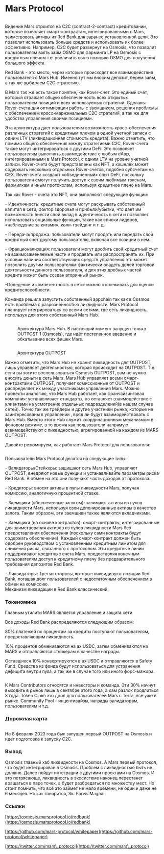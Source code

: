 # Mars Protocol

<figure><img src="../.gitbook/assets/image (1) (3) (3).png" alt=""><figcaption></figcaption></figure>

Видение Mars строится на С2С (contract-2-contract) кредитовании, которые позволяет смарт-контрактам, интегрированными с Mars, заимствовать активы из Red Bank для заранее установленной цели. Это позволит использовать больше средств и использовать их более эффективно. Например, C2C будет развернут на Osmosis, что позволит пользователям взять займ OSMO для фарминга LP на Osmosis с кредитным плечом т.е. увеличить свою позицию OSMO для получения большого эффекта.

Red Bank - это место, через которые происходят все взаимодействия пользователя с Mars Hub. Именно тут мы вносим депозит, берем займ, а так же выбираем C2C стратегию.

В Mars так же есть такое понятие, как Rover-счет. Это единый счёт, который отражает общую обеспеченность всех открытых пользователем позиций и всех используемых стратегий. Сделаны Rover-счета для оптимизации работы с заемщиком, решения проблемы с обеспечением кросс-маржинальных С2С стратегий, а так же для удобства управления своими позициями.

Эта архитектура дает пользователям возможность кросс-обеспечения различных стратегий с кредитным плечом в одной учетной записи с одним LTV (ликвидационная стоимость кредита). Важно отметить, что помимо общего обеспечения между стратегиями C2C, Rover-счета также могут интегрироваться с другими DeFi. Это позволяет пользователям выполнять взаимодействие с любым dApp, интегрированными в Mars Protocol, с одним LTV на уровне учетной записи. Rover-счета будут представлены как NFT, а кошелек может содержать несколько отдельных Rover-счетов, подобно субсчетам на CEX. Rover-счета создают «объединенный» опыт DeFi, поскольку пользователи смогут получить доступ к своим любимым токенам, фармилкам и иным протоколам, используя кредитное плечо на Mars.

Так как Rover - счета это NFT, они выполняют следующие функции:

\- Идентичность: кредитные счета могут раскрывать собственный капитал в сети, фактор здоровья и прибыли/убытки, что дает им возможность внести свой вклад в идентичность в сети и позволяет использовать социальные функции, такие как списки лидеров, «наблюдение за китами», копи-трейдинг и т. д.

\- Передача/продажа: пользователи могут продать или передать свой кредитный счет другому пользователю, включая все позиции в нем.

\- Фракционализация: пользователи могут дробить свой кредитный счет на взаимозаменяемые части и продавать или распространять их. При условии наличия соответствующих средств управления это может позволить другим пользователям фактически владеть долей торговой деятельности данного пользователя, и для этих дробных частей кредита может быть создан вторичный рынок.

\-Поведение и компетентность в сети: можно отслеживать для оценки кредитоспособности.

Команда решила запустить собственный appchain так как в Cosmos есть проблема с разрозненностью ликвидности. Mars Protocol планирует итегрироваться со всеми сетями, где есть ликвидность, используя для этого собственный Mars Hub.

<figure><img src="../.gitbook/assets/image (3) (2).png" alt=""><figcaption><p>Архитектура Mars Hub. В настоящий момент запущен только OUTPOST 1 (Osmosis), где идёт постепенное введение и обкатывание всех фишек Mars.</p></figcaption></figure>

<figure><img src="../.gitbook/assets/image (8) (4).png" alt=""><figcaption><p>Архитектура OUTPOST</p></figcaption></figure>

Важно отметить, что Mars Hub не хранит ликвидность для OUTPOST, лишь управляет деятельностью, которая происходит на OUTPOST. Т.е. если вы хотите воспользоваться Osmosis OUTPOST, вам не нужно вносить деньги в сеть Mars. Mars Hub управляет всеми смарт-контрактами OUTPOST, получает комиссионные от OUTPOST и распределяет их между участниками управления Mars. Можно провести аналогию, что Mars Hub работает, как франчайзинговая компания: устанавливает стандарты, но оставляет взаимодействие с клиентами на усмотрение отдельных подразделений(в нашем случае сетей). Точно так же трейдеры и другие участники рынка, которые не заинтересованы в управлении , вряд ли будут взаимодействовать с Mars Hub. Вместо этого Hub служит координационным механизмом в фоновом режиме, в то время как пользователи напрямую взаимодействуют с ликвидностью, агрегированной на каждом из MARS OUTPOST.

Давайте резюмируем, как работает Mars Protocol для пользователя:

<figure><img src="../.gitbook/assets/image (1) (6).png" alt=""><figcaption></figcaption></figure>

Пользователи Mars Protocol делятся на следующие типы:

\- Валидаторы/Стейкеры: защищают сеть Mars Hub, управляют OUTPOST, внедряют новые функции и устанавливайте параметры риска Red Bank. В обмен на это они получают часть доходов от протокола.

\- Кредиторы: вносят активы в пулы ликвидности Mars, получая комиссию, аналогичную процентной ставке.

\- Заемщики (обеспеченные залогом): занимают активы из пулов ликвидности Mars, используя свои депонированные активы в качестве залога. Таким образом, эти заемщики также являются вкладчиками.

\- Заемщики (на основе контрактов): смарт-контракты, интегрированные для заимствования активов из пулов ликвидности Mars без предоставления обеспечения (поскольку сами контракты будут содержать обеспечение). Каждый смарт-контракт должен быть одобрен руководством с установленным кредитным лимитом для снижения риска, связанного с протоколом. Эти кредитные линии поддерживают кредитные счета Mars, предоставляя конечным пользователям доступ к кредитному плечу без предварительного требования депозитов Red Bank.

\- Ликвидаторы: Третьи стороны, которые ликвидируют позиции Red Bank, погашая долг пользователей с недостаточным обеспечением в обмен на комиссию.\
Механизм ликвидации в Red Bank классический.

### **Токеномика** <a href="#fdle" id="fdle"></a>

Главным утилити MARS является управление и защита сети.

Все доходы Red Bank распределяются следующим образом:

80% платежей по процентам за кредиты поступают пользователям, предоставляющим ликвидность.

10% процентов обмениваются на axlUSDC, затем обмениваются на MARS и отправляются стейкерам в качестве награды.

Оставшиеся 10% конвертируются в axlUSDC и отправляются в Safety Fund. Средства из фонда будут использоваться для устранения дефицита внутри пула, а так же в случае того или иного форс-мажора.

<figure><img src="../.gitbook/assets/image (23).png" alt=""><figcaption></figcaption></figure>

К Mars Contributors относятся и инвесторы и команда. Эти 30% начнут выходить в рынок лишь в сентябре этого года, а сам разлок продлиться 3 года. Token Claim это дроп для пользователей Mars с Terra, всё уже в рынке. Community Pool - инцентивайзы, награды валидаторам, пользователям и т.д.

### Дорожная карта <a href="#z5et" id="z5et"></a>

<figure><img src="../.gitbook/assets/image (16) (2).png" alt=""><figcaption></figcaption></figure>

На 8 февраля 2023 года был запущен первый OUTPOST на Osmosis и идёт подготовка к запуску C2C.

### Вывод <a href="#qdhs" id="qdhs"></a>

Osmosis главный хаб ликвидности на Cosmos. А Mars первый протокол, что будет интегрирован в Osmosis. Проблем с ликвидностью быть не должно. Далее пойдут интеграции с другими проектами на Cosmos. И это потрясающе, ликвидность в экосистеме наконец перестанет вращаться в паре точек, а будет разбредаться по множеству мест. Но стоит помнить, что всё это займет не мало времени, не один и даже не 6 месяцев. Но как говорится, Sic Parvis Magna

### Ссылки <a href="#r5ev" id="r5ev"></a>

[https://osmosis.marsprotocol.io/redbank](https://osmosis.marsprotocol.io/redbank)

[https://github.com/mars-protocol/whitepaper](https://github.com/mars-protocol/whitepaper)

[https://twitter.com/mars\_protocol](https://twitter.com/mars\_protocol)
